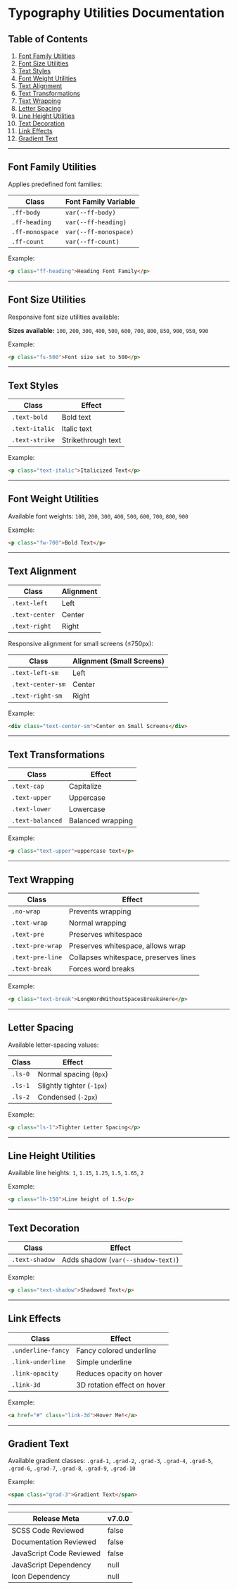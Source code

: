 # Typography Utilities Documentation

## Table of Contents

1. [Font Family Utilities](#font-family-utilities)
2. [Font Size Utilities](#font-size-utilities)
3. [Text Styles](#text-styles)
4. [Font Weight Utilities](#font-weight-utilities)
5. [Text Alignment](#text-alignment)
6. [Text Transformations](#text-transformations)
7. [Text Wrapping](#text-wrapping)
8. [Letter Spacing](#letter-spacing)
9. [Line Height Utilities](#line-height-utilities)
10. [Text Decoration](#text-decoration)
11. [Link Effects](#link-effects)
12. [Gradient Text](#gradient-text)

---

## Font Family Utilities

Applies predefined font families:

| Class           | Font Family Variable  | 
| --------------- | --------------------- |
| `.ff-body`      | `var(--ff-body)`      |
| `.ff-heading`   | `var(--ff-heading)`   |
| `.ff-monospace` | `var(--ff-monospace)` |
| `.ff-count`     | `var(--ff-count)`     |

Example:

```html
<p class="ff-heading">Heading Font Family</p>
```

---

## Font Size Utilities

Responsive font size utilities available:

**Sizes available:** `100`, `200`, `300`, `400`, `500`, `600`, `700`, `800`, `850`, `900`, `950`, `990`

Example:

```html
<p class="fs-500">Font size set to 500</p>
```

---

## Text Styles

| Class          | Effect             | 
| -------------- | ------------------ |
| `.text-bold`   | Bold text          |
| `.text-italic` | Italic text        |
| `.text-strike` | Strikethrough text |

Example:

```html
<p class="text-italic">Italicized Text</p>
```

---

## Font Weight Utilities

Available font weights: `100`, `200`, `300`, `400`, `500`, `600`, `700`, `800`, `900`

Example:

```html
<p class="fw-700">Bold Text</p>
```

---

## Text Alignment

| Class          | Alignment | 
| -------------- | --------- |
| `.text-left`   | Left      |
| `.text-center` | Center    |
| `.text-right`  | Right     |

Responsive alignment for small screens (≤750px):

| Class             | Alignment (Small Screens) | 
| ----------------- | ------------------------- |
| `.text-left-sm`   | Left                      |
| `.text-center-sm` | Center                    |
| `.text-right-sm`  | Right                     |

Example:

```html
<div class="text-center-sm">Center on Small Screens</div>
```

---

## Text Transformations

| Class            | Effect            | 
| ---------------- | ----------------- |
| `.text-cap`      | Capitalize        |
| `.text-upper`    | Uppercase         |
| `.text-lower`    | Lowercase         |
| `.text-balanced` | Balanced wrapping |

Example:

```html
<p class="text-upper">uppercase text</p>
```

---

## Text Wrapping

| Class            | Effect                                |
| ---------------- | ------------------------------------- |
| `.no-wrap`       | Prevents wrapping                     | 
| `.text-wrap`     | Normal wrapping                       |
| `.text-pre`      | Preserves whitespace                  |
| `.text-pre-wrap` | Preserves whitespace, allows wrap     |
| `.text-pre-line` | Collapses whitespace, preserves lines |
| `.text-break`    | Forces word breaks                    |

Example:

```html
<p class="text-break">LongWordWithoutSpacesBreaksHere</p>
```

---

## Letter Spacing

Available letter-spacing values:

| Class   | Effect                    | 
| ------- | ------------------------- |
| `.ls-0` | Normal spacing (`0px`)    |
| `.ls-1` | Slightly tighter (`-1px`) |
| `.ls-2` | Condensed (`-2px`)        |

Example:

```html
<p class="ls-1">Tighter Letter Spacing</p>
```

---

## Line Height Utilities

Available line heights: `1`, `1.15`, `1.25`, `1.5`, `1.65`, `2`

Example:

```html
<p class="lh-150">Line height of 1.5</p>
```

---

## Text Decoration

| Class          | Effect                             | 
| -------------- | ---------------------------------- |
| `.text-shadow` | Adds shadow (`var(--shadow-text)`) |

Example:

```html
<p class="text-shadow">Shadowed Text</p>
```

---

## Link Effects

| Class              | Effect                      | 
| ------------------ | --------------------------- |
| `.underline-fancy` | Fancy colored underline     |
| `.link-underline`  | Simple underline            |
| `.link-opacity`    | Reduces opacity on hover    |
| `.link-3d`         | 3D rotation effect on hover |

Example:

```html
<a href="#" class="link-3d">Hover Me!</a>
```

---

## Gradient Text

Available gradient classes: `.grad-1`, `.grad-2`, `.grad-3`, `.grad-4`, `.grad-5`, `.grad-6`, `.grad-7`, `.grad-8`, `.grad-9`, `.grad-10`

Example:

```html
<span class="grad-3">Gradient Text</span>
```

---

| Release Meta             | v7.0.0 |
| ------------------------ | ------ |
| SCSS Code Reviewed       | false  |
| Documentation Reviewed   | false  |
| JavaScript Code Reviewed | false  |
| JavaScript Dependency    | null   | 
| Icon Dependency          | null   |